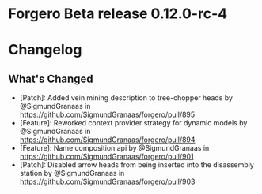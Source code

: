 # Forgero Beta release 0.12.0-rc-4

# Changelog

## What's Changed

* [Patch]: Added vein mining description to tree-chopper heads by @SigmundGranaas
  in https://github.com/SigmundGranaas/forgero/pull/895
* [Feature]: Reworked context provider strategy for dynamic models by @SigmundGranaas
  in https://github.com/SigmundGranaas/forgero/pull/894
* [Feature]: Name composition api by @SigmundGranaas in https://github.com/SigmundGranaas/forgero/pull/901
* [Patch]: Disabled arrow heads from being inserted into the disassembly station by @SigmundGranaas
  in https://github.com/SigmundGranaas/forgero/pull/903
